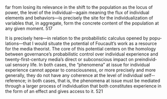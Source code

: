 far from losing its relevance in the shift to the population as the locus of power, the level of the individual—again meaning the flux of individual elements and behaviors—is precisely the site for the individualization of variables that, in aggregate, form the concrete content of the population at any given moment. 517

It is precisely here—in relation to the probabilistic calculus opened by popu- lations—that I would situate the potential of Foucault’s work as a resource for the media theorist. The core of this potential centers on the homology between governance’s probabilistic control over individual experience and twenty-­first-­century media’s direct or subconscious impact on preindivid­ ual sensory life. In both cases, the “phenomena” at issue for individual experience cannot appear to consciousness, or more precisely and more generally, they do not have any coherence at the level of individual self-­ reference; in both cases, that is, the phenomena at issue must be mediated through a larger process of individuation that both constitutes experience in the form of an effect and gives access to it. 521
